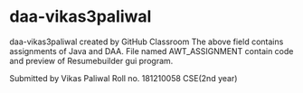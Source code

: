 # daa-vikas3paliwal
daa-vikas3paliwal created by GitHub Classroom
The above field contains assignments of Java and DAA.
File named AWT_ASSIGNMENT contain code and preview of Resumebuilder gui program.

Submitted by 
Vikas Paliwal
Roll no. 181210058
CSE(2nd year)
